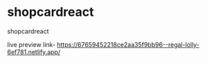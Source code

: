 # shopcardreact
shopcardreact

live preview link- https://67659452218ce2aa35f9bb96--regal-lolly-6ef781.netlify.app/
